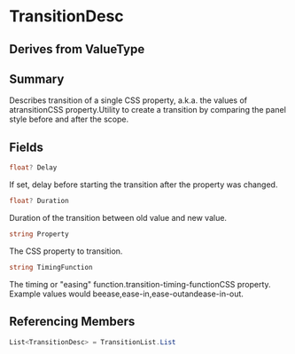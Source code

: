 # TransitionDesc

## Derives from ValueType

## Summary

Describes transition of a single CSS property, a.k.a. the values of atransitionCSS property.Utility to create a transition by comparing the
panel style before and after the scope.
## Fields

```c#
float? Delay
```
If set, delay before starting the transition after the property was changed.
```c#
float? Duration
```
Duration of the transition between old value and new value.
```c#
string Property
```
The CSS property to transition.
```c#
string TimingFunction
```
The timing or "easing" function.transition-timing-functionCSS property.
Example values would beease,ease-in,ease-outandease-in-out.
## Referencing Members

```c#
List<TransitionDesc> = TransitionList.List
```

